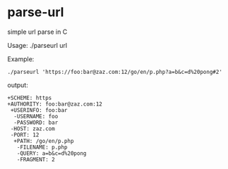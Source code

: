 # parse-url
simple url parse in C

Usage: ./parseurl url

Example:
```
./parseurl 'https://foo:bar@zaz.com:12/go/en/p.php?a=b&c=d%20pong#2'
```
output:
```
+SCHEME: https
+AUTHORITY: foo:bar@zaz.com:12
 +USERINFO: foo:bar
  -USERNAME: foo
  -PASSWORD: bar
 -HOST: zaz.com
 -PORT: 12
  +PATH: /go/en/p.php
   -FILENAME: p.php
   -QUERY: a=b&c=d%20pong
   -FRAGMENT: 2
```
